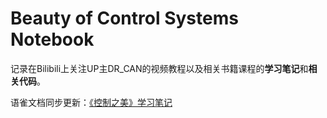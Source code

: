 # Beauty of Control Systems Notebook
记录在Bilibili上关注UP主DR_CAN的视频教程以及相关书籍课程的**学习笔记**和**相关代码**。

语雀文档同步更新：[《控制之美》学习笔记](https://www.yuque.com/u39624144/gyq7oz)
